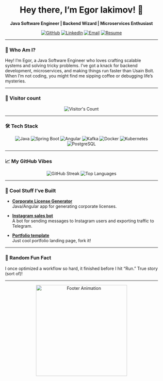 
<h1 align="center">Hey there, I’m Egor Iakimov! 👋</h1>
<p align="center"><strong>Java Software Engineer | Backend Wizard | Microservices Enthusiast</strong></p>

<p align="center">
  <a href="https://github.com/RyanReyMorris"><img src="https://img.shields.io/badge/GitHub-Check%20it%20Out-black?style=social&logo=github" alt="GitHub"/></a>
  <a href="https://linkedin.com/in/egor-iakimov"><img src="https://img.shields.io/badge/LinkedIn-Connect-blue?style=social&logo=linkedin" alt="LinkedIn"/></a>
  <a href="mailto:ryanreymorris@gmail.com"><img src="https://img.shields.io/badge/Email-Drop%20a%20Line-red?style=social&logo=gmail" alt="Email"/></a>
  <a href="resume.pdf"><img src="https://img.shields.io/badge/Resume-Grab%20It-green?style=social&logo=pdf" alt="Resume"/></a>
</p>

---

### 🚀 Who Am I?

Hey! I’m Egor, a Java Software Engineer who loves crafting scalable systems and solving tricky problems. I’ve got a knack for backend development, microservices, and making things run faster than Usain Bolt. When I’m not coding, you might find me sipping coffee or debugging life’s mysteries.

---

### 📢 Visitor count

<div align="center"> 
  <img src="https://profile-counter.glitch.me/{USERNAME}/count.svg" alt="Visitor's Count" />
</div>

---

### 🛠️ Tech Stack

<p align="center">
  <img src="https://img.shields.io/badge/Java-007396?style=for-the-badge&logo=java&logoColor=white" alt="Java"/>
  <img src="https://img.shields.io/badge/Spring_Boot-6DB33F?style=for-the-badge&logo=spring-boot&logoColor=white" alt="Spring Boot"/>
  <img src="https://img.shields.io/badge/Angular-DD0031?style=for-the-badge&logo=angular&logoColor=white" alt="Angular"/>
  <img src="https://img.shields.io/badge/Kafka-231F20?style=for-the-badge&logo=apache-kafka&logoColor=white" alt="Kafka"/>
  <img src="https://img.shields.io/badge/Docker-2496ED?style=for-the-badge&logo=docker&logoColor=white" alt="Docker"/>
  <img src="https://img.shields.io/badge/Kubernetes-326CE5?style=for-the-badge&logo=kubernetes&logoColor=white" alt="Kubernetes"/>
  <img src="https://img.shields.io/badge/PostgreSQL-4169E1?style=for-the-badge&logo=postgresql&logoColor=white" alt="PostgreSQL"/>
</p>

---

### 📈 My GitHub Vibes

<p align="center">
  <img src="https://github-readme-streak-stats.herokuapp.com/?user=RyanReyMorris&theme=dracula" alt="GitHub Streak"/>
    <img src="https://github-readme-stats.vercel.app/api/top-langs/?username=RyanReyMorris&layout=compact&theme=dracula" alt="Top Languages"/>

</p>

---

### 🌟 Cool Stuff I’ve Built

- **[Corporate License Generator](https://github.com/RyanReyMorris/license-generator-v2)**  
   Java/Angular app for generating corporate licenses.

- **[Instagram sales bot](https://github.com/RyanReyMorris/instagram-sales-bot)**  
  A bot for sending messages to Instagram users and exporting traffic to Telegram.

- **[Portfolio template](https://github.com/RyanReyMorris/portfolio)**  
  Just cool portfolio landing page, fork it!


---

### 🎉 Random Fun Fact

I once optimized a workflow so hard, it finished before I hit “Run.” True story (sort of)!

---

<p align="center">
  <img src="https://media.giphy.com/media/LmNwrBhejkK9EFP504/giphy.gif" alt="Footer Animation" width="300"/>
</p>
